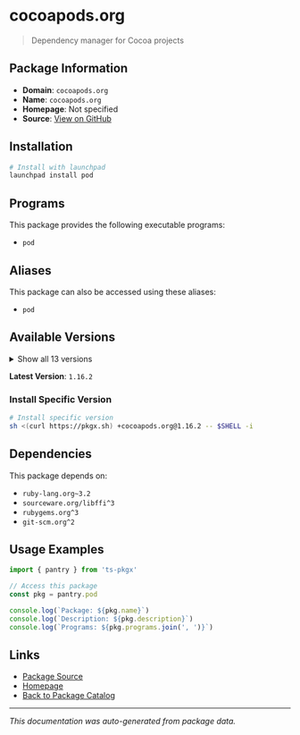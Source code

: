 # cocoapods.org

> Dependency manager for Cocoa projects

## Package Information

- **Domain**: `cocoapods.org`
- **Name**: `cocoapods.org`
- **Homepage**: Not specified
- **Source**: [View on GitHub](https://github.com/pkgxdev/pantry/tree/main/projects/cocoapods.org/package.yml)

## Installation

```bash
# Install with launchpad
launchpad install pod
```

## Programs

This package provides the following executable programs:

- `pod`

## Aliases

This package can also be accessed using these aliases:

- `pod`

## Available Versions

<details>
<summary>Show all 13 versions</summary>

- `1.16.2`, `1.16.1`, `1.16.0`, `1.15.2`, `1.15.1`
- `1.15.0`, `1.14.3`, `1.14.2`, `1.14.1`, `1.14.0`
- `1.13.0`, `1.12.1`, `1.5.0`

</details>

**Latest Version**: `1.16.2`

### Install Specific Version

```bash
# Install specific version
sh <(curl https://pkgx.sh) +cocoapods.org@1.16.2 -- $SHELL -i
```

## Dependencies

This package depends on:

- `ruby-lang.org~3.2`
- `sourceware.org/libffi^3`
- `rubygems.org^3`
- `git-scm.org^2`

## Usage Examples

```typescript
import { pantry } from 'ts-pkgx'

// Access this package
const pkg = pantry.pod

console.log(`Package: ${pkg.name}`)
console.log(`Description: ${pkg.description}`)
console.log(`Programs: ${pkg.programs.join(', ')}`)
```

## Links

- [Package Source](https://github.com/pkgxdev/pantry/tree/main/projects/cocoapods.org/package.yml)
- [Homepage](#)
- [Back to Package Catalog](../package-catalog.md)

---

*This documentation was auto-generated from package data.*
